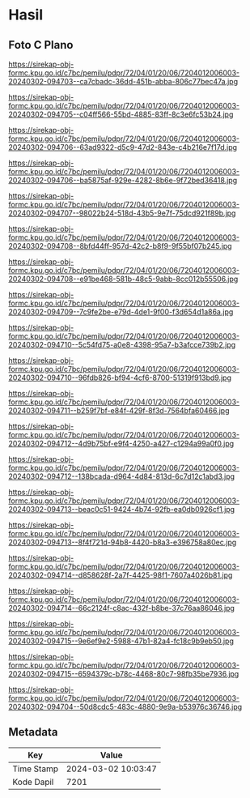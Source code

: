 # Hasil

## Foto C Plano

https://sirekap-obj-formc.kpu.go.id/c7bc/pemilu/pdpr/72/04/01/20/06/7204012006003-20240302-094703--ca7cbadc-36dd-451b-abba-806c77bec47a.jpg

https://sirekap-obj-formc.kpu.go.id/c7bc/pemilu/pdpr/72/04/01/20/06/7204012006003-20240302-094705--c04ff566-55bd-4885-83ff-8c3e6fc53b24.jpg

https://sirekap-obj-formc.kpu.go.id/c7bc/pemilu/pdpr/72/04/01/20/06/7204012006003-20240302-094706--63ad9322-d5c9-47d2-843e-c4b216e7f17d.jpg

https://sirekap-obj-formc.kpu.go.id/c7bc/pemilu/pdpr/72/04/01/20/06/7204012006003-20240302-094706--ba5875af-929e-4282-8b6e-9f72bed36418.jpg

https://sirekap-obj-formc.kpu.go.id/c7bc/pemilu/pdpr/72/04/01/20/06/7204012006003-20240302-094707--98022b24-518d-43b5-9e7f-75dcd921f89b.jpg

https://sirekap-obj-formc.kpu.go.id/c7bc/pemilu/pdpr/72/04/01/20/06/7204012006003-20240302-094708--8bfd44ff-957d-42c2-b8f9-9f55bf07b245.jpg

https://sirekap-obj-formc.kpu.go.id/c7bc/pemilu/pdpr/72/04/01/20/06/7204012006003-20240302-094708--e91be468-581b-48c5-9abb-8cc012b55506.jpg

https://sirekap-obj-formc.kpu.go.id/c7bc/pemilu/pdpr/72/04/01/20/06/7204012006003-20240302-094709--7c9fe2be-e79d-4de1-9f00-f3d654d1a86a.jpg

https://sirekap-obj-formc.kpu.go.id/c7bc/pemilu/pdpr/72/04/01/20/06/7204012006003-20240302-094710--5c54fd75-a0e8-4398-95a7-b3afcce739b2.jpg

https://sirekap-obj-formc.kpu.go.id/c7bc/pemilu/pdpr/72/04/01/20/06/7204012006003-20240302-094710--96fdb826-bf94-4cf6-8700-51319f913bd9.jpg

https://sirekap-obj-formc.kpu.go.id/c7bc/pemilu/pdpr/72/04/01/20/06/7204012006003-20240302-094711--b259f7bf-e84f-429f-8f3d-7564bfa60466.jpg

https://sirekap-obj-formc.kpu.go.id/c7bc/pemilu/pdpr/72/04/01/20/06/7204012006003-20240302-094712--4d9b75bf-e9f4-4250-a427-c1294a99a0f0.jpg

https://sirekap-obj-formc.kpu.go.id/c7bc/pemilu/pdpr/72/04/01/20/06/7204012006003-20240302-094712--138bcada-d964-4d84-813d-6c7d12c1abd3.jpg

https://sirekap-obj-formc.kpu.go.id/c7bc/pemilu/pdpr/72/04/01/20/06/7204012006003-20240302-094713--beac0c51-9424-4b74-92fb-ea0db0926cf1.jpg

https://sirekap-obj-formc.kpu.go.id/c7bc/pemilu/pdpr/72/04/01/20/06/7204012006003-20240302-094713--8f4f721d-94b8-4420-b8a3-e396758a80ec.jpg

https://sirekap-obj-formc.kpu.go.id/c7bc/pemilu/pdpr/72/04/01/20/06/7204012006003-20240302-094714--d858628f-2a7f-4425-98f1-7607a4026b81.jpg

https://sirekap-obj-formc.kpu.go.id/c7bc/pemilu/pdpr/72/04/01/20/06/7204012006003-20240302-094714--66c2124f-c8ac-432f-b8be-37c76aa86046.jpg

https://sirekap-obj-formc.kpu.go.id/c7bc/pemilu/pdpr/72/04/01/20/06/7204012006003-20240302-094715--9e6ef9e2-5988-47b1-82a4-fc18c9b9eb50.jpg

https://sirekap-obj-formc.kpu.go.id/c7bc/pemilu/pdpr/72/04/01/20/06/7204012006003-20240302-094715--6594379c-b78c-4468-80c7-98fb35be7936.jpg

https://sirekap-obj-formc.kpu.go.id/c7bc/pemilu/pdpr/72/04/01/20/06/7204012006003-20240302-094704--50d8cdc5-483c-4880-9e9a-b53976c36746.jpg


## Metadata

| Key        | Value               |
| ---------- | ------------------- |
| Time Stamp | 2024-03-02 10:03:47 |
| Kode Dapil | 7201                |



